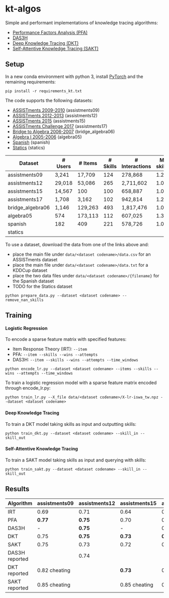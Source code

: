 # kt-algos

Simple and performant implementations of knowledge tracing algorithms:
- [Performance Factors Analysis (PFA)](http://pact.cs.cmu.edu/koedinger/pubs/AIED%202009%20final%20Pavlik%20Cen%20Keodinger%20corrected.pdf)
- [DAS3H](https://arxiv.org/pdf/1905.06873.pdf)
- [Deep Knowledge Tracing (DKT)](https://stanford.edu/~cpiech/bio/papers/deepKnowledgeTracing.pdf)
- [Self-Attentive Knowledge Tracing (SAKT)](https://arxiv.org/pdf/1907.06837.pdf)

## Setup

In a new conda environment with python 3, install [PyTorch](https://pytorch.org) and the remaining requirements:

```
pip install -r requirements_kt.txt
```

The code supports the following datasets:
- [ASSISTments 2009-2010](https://sites.google.com/site/assistmentsdata/home/assistment-2009-2010-data/skill-builder-data-2009-2010) (assistments09)
- [ASSISTments 2012-2013](https://sites.google.com/site/assistmentsdata/home/2012-13-school-data-with-affect) (assistments12)
- [ASSISTments 2015](https://sites.google.com/site/assistmentsdata/home/2015-assistments-skill-builder-data) (assistments15)
- [ASSISTments Challenge 2017](https://sites.google.com/view/assistmentsdatamining) (assistments17)
- [Bridge to Algebra 2006-2007](https://pslcdatashop.web.cmu.edu/KDDCup/downloads.jsp) (bridge_algebra06)
- [Algebra I 2005-2006](https://pslcdatashop.web.cmu.edu/KDDCup/downloads.jsp) (algebra05)
- [Spanish](https://github.com/robert-lindsey/WCRP) (spanish)
- [Statics](https://pslcdatashop.web.cmu.edu) (statics)

| Dataset          | # Users  | # Items | # Skills | # Interactions | Mean # skills/item | Timestamps | Median length |
| ---------------- | -------- | ------- | -------- | -------------- | ------------------ | ---------- | ------------- |
| assistments09    | 3,241    | 17,709  | 124      | 278,868        | 1.20               | No         | 35            |
| assistments12    | 29,018   | 53,086  | 265      | 2,711,602      | 1.00               | Yes        | 49            |
| assistments15    | 14,567   | 100     | 100      | 658,887        | 1.00               | No         | 20            |
| assistments17    | 1,708    | 3,162   | 102      | 942,814        | 1.23               | Yes        | 441           |
| bridge_algebra06 | 1,146    | 129,263 | 493      | 1,817,476      | 1.01               | Yes        | 1,362         |
| algebra05        | 574      | 173,113 | 112      | 607,025        | 1.36               | Yes        | 574           |
| spanish          | 182      | 409     | 221      | 578,726        | 1.00               | No         | 1,924         |
| statics          |          |         |          |                |                    |            |               |

To use a dataset, download the data from one of the links above and:
- place the main file under `data/<dataset codename>/data.csv` for an ASSISTments dataset
- place the main file under `data/<dataset codename>/data.txt` for a KDDCup dataset
- place the two data files under `data/<dataset codename>/{filename}` for the Spanish dataset
- TODO for the Statics dataset

```
python prepare_data.py --dataset <dataset codename> --remove_nan_skills
```

## Training

#### Logistic Regression

To encode a sparse feature matrix with specified features:
- Item Response Theory (IRT): `--item` 
- PFA: `--item --skills --wins --attempts` 
- DAS3H: `--item --skills --wins --attempts --time_windows` 

```
python encode_lr.py --dataset <dataset codename> --items --skills --wins --attempts --time_windows
```

To train a logistic regression model with a sparse feature matrix encoded through encode_lr.py:

```
python train_lr.py --X_file data/<dataset codename>/X-lr-iswa_tw.npz --dataset <dataset codename>
```

#### Deep Knowledge Tracing

To train a DKT model taking skills as input and outputting skills:

```
python train_dkt.py --dataset <dataset codename> --skill_in --skill_out
```

#### Self-Attentive Knowledge Tracing

To train a SAKT model taking skills as input and querying with skills:

```
python train_sakt.py --dataset <dataset codename> --skill_in --skill_out
```

## Results

| Algorithm     | assistments09 | assistments12 | assistments15| assistments17 | bridge_algebra06 | algebra05 | spanish |
| ------------- | ------------- | ------------- | ------------ | ------------- | ---------------- | --------- | ------- |
| IRT           | 0.69          | 0.71          | 0.64         | 0.68          | 0.75             | 0.77      |         |        
| PFA           | **0.77**      | **0.75**      | 0.70         | 0.71          | **0.80**         | **0.83**  |         |
| DAS3H         | -             | **0.75**      | -            | 0.72          | 0.79             | **0.83**  |         |
| DKT           | 0.75          | **0.75**      | **0.73**     | **0.77**      | 0.79             | 0.82      |         |
| SAKT          | 0.75          | 0.73          | 0.72         | 0.72          | 0.78             | 0.80      |         |
| DAS3H reported|               | 0.74          |              |               | 0.79             | **0.83**  |         |
| DKT reported  | 0.82 cheating |               | **0.73**     | 0.73          |                  |           |         |
| SAKT reported | 0.85 cheating |               | 0.85 cheating| 0.73          |                  |           |         |
